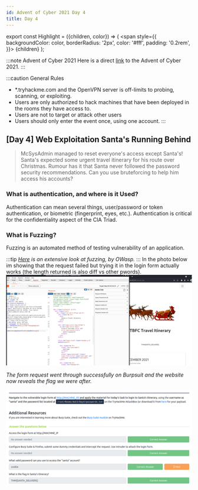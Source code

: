 ```yaml
---
id: Advent of Cyber 2021 Day 4
title: Day 4
---
```


export const Highlight = ({children, color}) => (
  <span
    style={{
      backgroundColor: color,
      borderRadius: '2px',
      color: '#fff',
      padding: '0.2rem',
    }}>
    {children}
  </span>
);

:::note Advent of Cyber 2021
Here is a direct [link](https://tryhackme.com/room/adventofcyber3) to the Advent of Cyber 2021.
:::

:::caution General Rules
- *.tryhackme.com and the OpenVPN server is off-limits to probing, scanning, or exploiting.
- Users are only authorized to hack machines that have been deployed in the rooms they have access to.
- Users are not to target or attack other users
- Users should only enter the event once, using one account.
:::

## [Day 4] <Highlight color="#621d27">Web Exploitation</Highlight>  Santa's Running Behind

>McSysAdmin managed to reset everyone's access except Santa's! Santa's expected some urgent travel itinerary for his route over Christmas. Rumour has it that Santa never followed the password security recommendations. Can you use bruteforcing to help him access his accounts?

### What is authentication, and where is it Used?
Authentication can mean several things, user/password or token authentication, or biometric (fingerprint, eyes, etc.). Authentication is critical for the confidentiality aspect of the CIA Triad. 

### What is Fuzzing?
Fuzzing is an automated method of testing vulnerability of an application. 

:::tip
*[Here](https://owasp.org/www-project-web-security-testing-guide/v41/6-Appendix/C-Fuzz_Vectors) is an extensive look at fuzzing, by OWasp.*
:::
In the photo below im showing that the request failed but trying it in the login form actually works (the length returned is also diff vs other pwords).
![form.png](/img/_resources/Day_4/formrequest.png)


*The form request went through successfully on Burpsuit and the website now reveals the flag we were after.*

![answers.png](/img/_resources/Day_4/answers.png)
